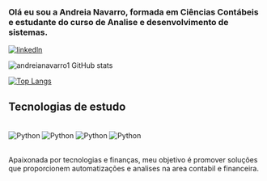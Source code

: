 ### Olá eu sou a Andreia Navarro, formada em Ciências Contábeis e estudante do curso de Analise e desenvolvimento de sistemas. 

[![linkedln](https://img.shields.io/badge/LinkedIn-0077B5?style=for-the-badge&logo=linkedin&logoColor=white)](https://www.linkedin.com/in/andr%C3%A9ia-navarro-368aa5b6/)

![andreianavarro1 GitHub stats](https://github-readme-stats.vercel.app/api?username=andreianavarro1&show_icons=true&theme=radical)

[![Top Langs](https://github-readme-stats.vercel.app/api/top-langs/?username=andreianavarro1)](https://github.com/andreianavarro155555555555555555555555555/github-readme-stats)

## Tecnologias de estudo

<div style="display: inline_block"><br/>
    <img align="center" alt = "Python"src = "https://img.shields.io/badge/Python-3776AB?style=for-the-badge&logo=python&logoColor=white"/>
    <img align ="center" alt = "Python"src = "https://img.shields.io/badge/HTML-239120?style=for-the-badge&logo=html5&logoColor=white"/>
    <img align ="center" alt = "Python"src = "https://img.shields.io/badge/JavaScript-F7DF1E?style=for-the-badge&logo=javascript&logoColor=black"/>
    <img align ="center" alt = "Python"src = "https://img.shields.io/badge/CSS3-1572B6?style=for-the-badge&logo=css3&logoColor=white"/>
</div>
<br/>

Apaixonada por tecnologias e finanças, meu objetivo é promover soluções que proporcionem automatizações e analises na area contabil e financeira. 
